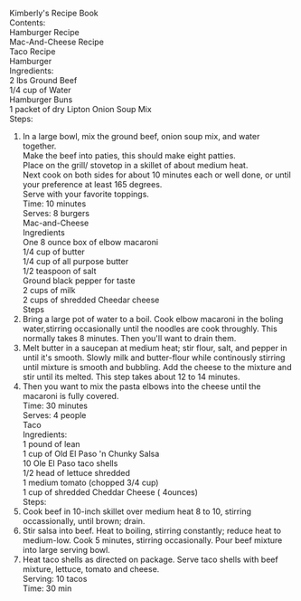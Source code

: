 
Kimberly's Recipe Book <br>
Contents: <br>
Hamburger Recipe <br>
Mac-And-Cheese Recipe <br>
Taco Recipe <br>
Hamburger <br>
Ingredients: <br>
2 lbs Ground Beef <br>
1/4 cup of Water <br>
Hamburger Buns <br>
1 packet of dry Lipton Onion Soup Mix <br>
Steps: <br>
1. In a large bowl, mix the ground beef, onion soup mix, and water together. <br>
Make the beef into paties, this should make eight patties. <br>
Place on the grill/ stovetop in a skillet of about medium heat. <br>
Next cook on both sides for about 10 minutes each or well done, or until your preference at least 165 degrees. <br>
Serve with your favorite toppings. <br>
Time: 10 minutes <br>
Serves: 8 burgers <br>
Mac-and-Cheese <br>
Ingredients <br>
One 8 ounce box of elbow macaroni <br>
1/4 cup of butter <br>
1/4 cup of all purpose butter <br>
1/2 teaspoon of salt <br>
Ground black pepper for taste <br>
2 cups of milk <br>
2 cups of shredded Cheedar cheese <br>
Steps <br>
1. Bring a large pot of water to a boil. Cook elbow macaroni in the boling water,stirring occasionally until the noodles are cook throughly. This normally takes 8 minutes. Then you'll want to drain them. <br>
2. Melt butter in a saucepan at medium heat; stir flour, salt, and pepper in until it's smooth. Slowly milk and butter-flour while continously stirring until mixture is smooth and bubbling. Add the cheese to the mixture and stir until its melted. This step takes about 12 to 14 minutes. <br>
3. Then you want to mix the pasta elbows into the cheese until the macaroni is fully covered.<br>
Time: 30 minutes <br>
Serves: 4 people <br>
Taco<br>
Ingredients: <br>
1 pound of lean <br>
1 cup of Old El Paso 'n Chunky Salsa <br>
10 Ole El Paso taco shells <br>
1/2 head of lettuce shredded <br>
1 medium tomato (chopped 3/4 cup) <br>
1 cup of shredded Cheddar Cheese ( 4ounces) <br>
Steps: <br>
1. Cook beef in 10-inch skillet over medium heat 8 to 10, stirring occassionally, until brown; drain.<br>
2. Stir salsa into beef. Heat to boiling, stirring constantly; reduce heat to medium-low. Cook 5 minutes, stirring occasionally. Pour beef mixture into large serving bowl. <br>
3. Heat taco shells as directed on package. Serve taco shells with beef mixture, lettuce, tomato and cheese.<br>
Serving: 10 tacos <br>
Time: 30 min
